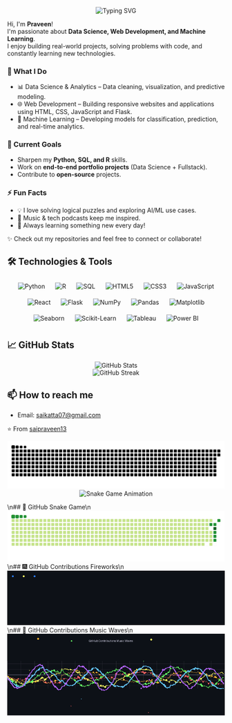 <div align="center">

  ![Typing SVG](https://readme-typing-svg.herokuapp.com?font=JetBrains+Mono&size=24&duration=3000&pause=1000&color=8A2BE2&center=true&vCenter=true&width=600&lines=Welcome+to+my+GitHub+Profile!;I'm+a+Data+Science+and+ML+Enthusiast;Skilled+in+Python%2C+R%2C+and+SQL;Exploring+Machine+Learning+%26+AI;Web+Development+with+React+%26+Flask;Data+Visualization+with+Tableau+%26+PowerBI)

</div>



Hi, I'm **Praveen**!  
I'm passionate about **Data Science, Web Development, and Machine Learning**.  
I enjoy building real-world projects, solving problems with code, and constantly learning new technologies.  

### 🚀 What I Do
- 📊 Data Science & Analytics – Data cleaning, visualization, and predictive modeling.  
- 🌐 Web Development – Building responsive websites and applications using HTML, CSS, JavaScript and Flask.  
- 🤖 Machine Learning – Developing models for classification, prediction, and real-time analytics.  

### 🎯 Current Goals
- Sharpen my **Python, SQL, and R** skills.  
- Work on **end-to-end portfolio projects** (Data Science + Fullstack).  
- Contribute to **open-source** projects.  

### ⚡ Fun Facts
- 💡 I love solving logical puzzles and exploring AI/ML use cases.  
- 🎵 Music & tech podcasts keep me inspired.  
- 🌱 Always learning something new every day!  

✨ Check out my repositories and feel free to connect or collaborate!


  
## 🛠️ Technologies & Tools

<div align="center">
  <!-- Languages -->
  <img src="https://cdn.jsdelivr.net/gh/devicons/devicon/icons/python/python-original.svg" title="Python" alt="Python" width="50" height="50" style="margin:10px;" />
  <img src="https://cdn.jsdelivr.net/gh/devicons/devicon/icons/r/r-original.svg" title="R" alt="R" width="50" height="50" style="margin:10px;" />
  <img src="https://cdn.jsdelivr.net/gh/devicons/devicon/icons/sqlite/sqlite-original.svg" title="SQL" alt="SQL" width="50" height="50" style="margin:10px;" />
  
  <!-- Web Development -->
  <img src="https://cdn.jsdelivr.net/gh/devicons/devicon/icons/html5/html5-original.svg" title="HTML5" alt="HTML5" width="50" height="50" style="margin:10px;" />
  <img src="https://cdn.jsdelivr.net/gh/devicons/devicon/icons/css3/css3-original.svg" title="CSS3" alt="CSS3" width="50" height="50" style="margin:10px;" />
  <img src="https://cdn.jsdelivr.net/gh/devicons/devicon/icons/javascript/javascript-original.svg" title="JavaScript" alt="JavaScript" width="50" height="50" style="margin:10px;" />
  <img src="https://cdn.jsdelivr.net/gh/devicons/devicon/icons/react/react-original.svg" title="React" alt="React" width="50" height="50" style="margin:10px;" />
  <img src="https://cdn.jsdelivr.net/gh/devicons/devicon/icons/flask/flask-original.svg" title="Flask" alt="Flask" width="50" height="50" style="margin:10px;" />
  
  <!-- Data Science Libraries -->
  <img src="https://cdn.jsdelivr.net/gh/devicons/devicon/icons/numpy/numpy-original.svg" title="NumPy" alt="NumPy" width="50" height="50" style="margin:10px;" />
  <img src="https://cdn.jsdelivr.net/gh/devicons/devicon/icons/pandas/pandas-original.svg" title="Pandas" alt="Pandas" width="50" height="50" style="margin:10px;" />
  <img src="https://img.icons8.com/color/48/matplotlib.png" title="Matplotlib" alt="Matplotlib" width="50" height="50" style="margin:10px;"/>
  <img src="https://seaborn.pydata.org/_static/logo-wide-lightbg.svg" title="Seaborn" alt="Seaborn" width="80" height="40" style="margin:10px;"/>
  <img src="https://scikit-learn.org/stable/_static/scikit-learn-logo-small.png" title="Scikit-Learn" alt="Scikit-Learn" width="80" height="40" style="margin:10px;"/>
  
  <!-- Visualization Tools -->
  <img src="https://img.icons8.com/color/48/tableau-software.png" title="Tableau" alt="Tableau" width="50" height="50" style="margin:10px;"/>
  <img src="https://img.icons8.com/color/48/power-bi.png" title="Power BI" alt="Power BI" width="50" height="50" style="margin:10px;"/>
</div>


## 📈 GitHub Stats

<!-- Animated GitHub stats -->
<div align="center">
  <img src="https://github-readme-stats.vercel.app/api?username=saipraveen13&show_icons=true&theme=radical&count_private=true" alt="GitHub Stats" />
  <br/>
  <img src="https://github-readme-streak-stats.herokuapp.com/?user=saipraveen13&theme=radical" alt="GitHub Streak" />
</div>


## 📫 How to reach me
- Email: saikatta07@gmail.com

⭐️ From [saipraveen13](https://github.com/saipraveen13/)


<!-- Snake Game Animation -->
<div align="center">
  <img src="https://raw.githubusercontent.com/saipraveen13/saipraveen13/output/github-snake.svg" alt="Snake Game" />
</div>

<!-- Animated GIF version for better compatibility -->
<div align="center">
  <img src="https://raw.githubusercontent.com/saipraveen13/saipraveen13/output/dist/snake-classic.gif" alt="Snake Game Animation" width="800" />
</div>

\n## 🐍 GitHub Snake Game\n![GitHub Snake Game](https://github.com/saipraveen13/saipraveen13/blob/output/snake-classic.gif)
\n## 🎆 GitHub Contributions Fireworks\n![GitHub Fireworks](https://github.com/saipraveen13/saipraveen13/blob/output/github-fireworks.gif)
\n## 🎵 GitHub Contributions Music Waves\n![GitHub Music Waves](https://github.com/saipraveen13/saipraveen13/blob/output/github-music-waves.gif)
